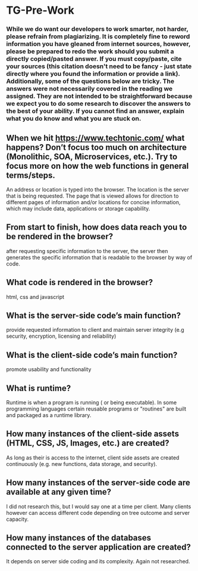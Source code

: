 # TG-Pre-Work

### While we do want our developers to work smarter, not harder, please refrain from plagiarizing.  It is completely fine to reword information you have gleaned from internet sources, however, please be prepared to redo the work should you submit a directly copied/pasted answer.  If you must copy/paste, cite your sources (this citation doesn't need to be fancy - just state directly where you found the information or provide a link).  Additionally, some of the questions below are tricky.  The answers were not necessarily covered in the reading we assigned.  They are not intended to be straightforward because we expect you to do some research to discover the answers to the best of your ability.  If you cannot find an answer, explain what you do know and what you are stuck on.  

## When we hit https://www.techtonic.com/ what happens? Don’t focus too much on architecture (Monolithic, SOA, Microservices, etc.). Try to focus more on how the web functions in general terms/steps.

An address or location is typed into the browser. The location is the server that is being requested. The page that is viewed allows for direction to different pages of information and/or locations for concise information, which may include data, applications or storage capability.

## From start to finish, how does data reach you to be rendered in the browser?

after requesting specific information to the server, the server then generates the specific information that is readable to the browser by way of code.

## What code is rendered in the browser?

html, css and javascript

## What is the server-side code’s main function?

provide requested information to client and maintain server integrity (e.g security, encryption, licensing and reliability)
## What is the client-side code’s main function?

promote usability and functionality

## What is runtime?

Runtime is when a program is running ( or being executable). In some programming languages certain reusable programs or "routines" are built and packaged as a runtime library.

## How many instances of the client-side assets (HTML, CSS, JS, Images, etc.) are created?

As long as their is access to the internet, client side assets are created continuously (e.g. new functions, data storage, and security).

## How many instances of the server-side code are available at any given time?

I did not research this, but I would say one at a time per client. Many clients however can access different code depending on tree outcome and server capacity.

## How many instances of the databases connected to the server application are created?

It depends on server side coding and its complexity. Again not researched.
